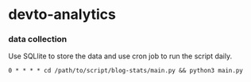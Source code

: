 # devto-analytics

### data collection 
Use SQLlite to store the data and use cron job to run the script daily.

`0 * * * * cd /path/to/script/blog-stats/main.py && python3 main.py`